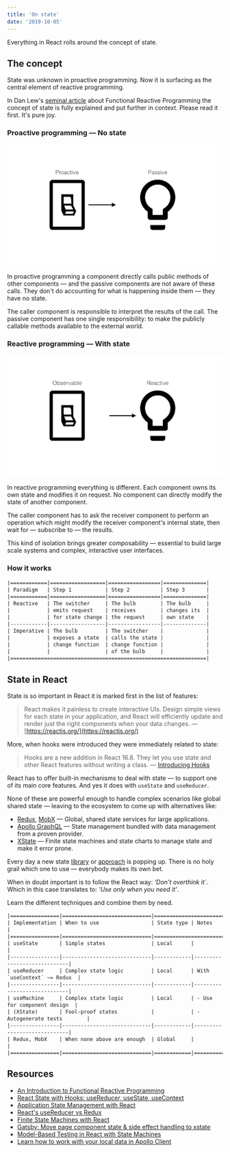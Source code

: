 ```yaml
---
title: 'On state'
date: '2019-10-05'
---
```


Everything in React rolls around the concept of state. 

<!--more-->

## The concept

State was unknown in proactive programming. Now it is surfacing as the central element of reactive programming.

In Dan Lew's [seminal article](https://blog.danlew.net/2017/07/27/an-introduction-to-functional-reactive-programming/) about Functional Reactive Programming the concept of state is fully explained and put further in context. Please read it first. It's pure joy.

### Proactive programming &mdash; No state

![Proactive](proactive.png)

In proactive programming a component directly calls public methods of other components &mdash; and the passive components are not aware of these calls. They don't do accounting for what is happening inside them &mdash; they have no state. 

The caller component is responsible to interpret the results of the call. The passive component has one single responsibility: to make the publicly callable methods available to the external world.

### Reactive programming &mdash; With state

![Reactive](reactive.png)

In reactive programming everything is different. Each component owns its own state and modifies it on request. No component can directly modify the state of another component. 

The caller component has to ask the receiver component to perform an operation which might modify the receiver component's internal state, then wait for &mdash; subscribe to &mdash; the results.

This kind of isolation brings greater composability &mdash; essential to build large scale systems and complex, interactive user interfaces.

### How it works

```
|============|==================|=================|==============|
| Paradigm   | Step 1           | Step 2          | Step 3       |
|============|==================|=================|==============|
| Reactive   | The switcher     | The bulb        | The bulb     |
|            | emits request    | receives        | changes its  |
|            | for state change | the request     | own state    |
|------------|------------------|-----------------|--------------|
| Imperative | The bulb         | The switcher    |              |
|            | exposes a state  | calls the state |              |
|            | change function  | change function |              |
|            |                  | of the bulb     |              |
|================================================================|
```

## State in React

State is so important in React it is marked first in the list of features:

> React makes it painless to create interactive UIs. Design simple views for each state in your application, and React will efficiently update and render just the right components when your data changes. &mdash; [https://reactjs.org/](https://reactjs.org/)

More, when hooks were introduced they were immediately related to state: 

> Hooks are a new addition in React 16.8. They let you use state and other React features without writing a class. &mdash; [Introducing Hooks](https://reactjs.org/docs/hooks-intro.html)

React has to offer built-in mechanisms to deal with state &mdash; to support one of its main core features. And yes it does with `useState` and `useReducer`. 

None of these are powerful enough to handle complex scenarios like global shared state &mdash; leaving to the ecosystem to come up with  alternatives like:

- [Redux](https://redux.js.org/), [MobX](https://mobx.js.org/) &mdash; Global, shared state services for large applications.
- [Apollo GraphQL](https://www.apollographql.com/docs/react/essentials/local-state/) &mdash; State management bundled with data management from a proven provider.
- [XState](https://css-tricks.com/finite-state-machines-with-react/) &mdash; Finite state machines and state charts to manage state and make it error prone.

Every day a new state [library](https://twitter.com/DavidKPiano/status/1180174113954029570) or [approach](https://twitter.com/dai_shi/status/1178106720108679168) is popping up. There is no holy grail which one to use &mdash; everybody makes its own bet.

When in doubt important is to follow the React way: *'Don’t overthink it`*. Which in this case translates to: *'Use only when you need it'*.

Learn the different techniques and combine them by need.

```
|================|=============================|===========================================
| Implementation | When to use                 | State type | Notes                       |
|================|=============================|===========================================
| useState       | Simple states               | Local      |                             |
|----------------|-----------------------------|------------|-----------------------------|
| useReducer     | Complex state logic         | Local      | With `useContext` ~= Redux  |
|----------------|-----------------------------|------------|-----------------------------|
| useMachine     | Complex state logic         | Local      | - Use for component design  |
| (XState)       | Fool-proof states           |            | - Autogenerate tests        |
|----------------|-----------------------------|------------|-----------------------------|
| Redux, MobX    | When none above are enough  | Global     |                             |
|================|=============================|============|=============================|
```

## Resources

- [An Introduction to Functional Reactive Programming](https://blog.danlew.net/2017/07/27/an-introduction-to-functional-reactive-programming/)
- [React State with Hooks: useReducer, useState, useContext](https://www.robinwieruch.de/react-state-usereducer-usestate-usecontext/)
- [Application State Management with React](https://kentcdodds.com/blog/application-state-management-with-react)
- [React's useReducer vs Redux](https://www.robinwieruch.de/redux-vs-usereducer/)
- [Finite State Machines with React](https://css-tricks.com/finite-state-machines-with-react/)
- [Gatsby: Move page component state & side effect handling to xstate](https://github.com/gatsbyjs/gatsby/pull/11897)
- [Model-Based Testing in React with State Machines](https://css-tricks.com/model-based-testing-in-react-with-state-machines/)
- [Learn how to work with your local data in Apollo Client](https://www.apollographql.com/docs/react/essentials/local-state/)